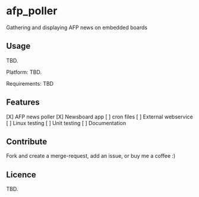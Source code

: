 # afp_poller
Gathering and displaying AFP news on embedded boards

## Usage

TBD.

Platform: TBD.

Requirements: TBD


## Features

[X] AFP news poller
[X] Newsboard app
[ ] cron files
[ ] External webservice
[ ] Linux testing
[ ] Unit testing
[ ] Documentation

## Contribute

Fork and create a merge-request, add an issue, or buy me a coffee :)

## Licence

TBD.
